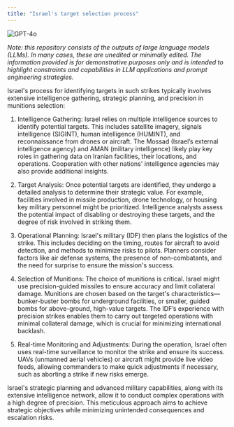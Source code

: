 ```yaml
---
title: "Israel's target selection process"
---
```

![GPT-4o](https://img.shields.io/badge/GPT--4o-3333FF?style=for-the-badge&logo=openai&logoColor=white)



*Note: this repository consists of the outputs of large language models (LLMs). In many cases, these are unedited or minimally edited. The information provided is for demonstrative purposes only and is intended to highlight constraints and capabilities in LLM applications and prompt engineering strategies.*


Israel's process for identifying targets in such strikes typically involves extensive intelligence gathering, strategic planning, and precision in munitions selection:

1. Intelligence Gathering: Israel relies on multiple intelligence sources to identify potential targets. This includes satellite imagery, signals intelligence (SIGINT), human intelligence (HUMINT), and reconnaissance from drones or aircraft. The Mossad (Israel’s external intelligence agency) and AMAN (military intelligence) likely play key roles in gathering data on Iranian facilities, their locations, and operations. Cooperation with other nations' intelligence agencies may also provide additional insights.


2. Target Analysis: Once potential targets are identified, they undergo a detailed analysis to determine their strategic value. For example, facilities involved in missile production, drone technology, or housing key military personnel might be prioritized. Intelligence analysts assess the potential impact of disabling or destroying these targets, and the degree of risk involved in striking them.


3. Operational Planning: Israel's military (IDF) then plans the logistics of the strike. This includes deciding on the timing, routes for aircraft to avoid detection, and methods to minimize risks to pilots. Planners consider factors like air defense systems, the presence of non-combatants, and the need for surprise to ensure the mission's success.


4. Selection of Munitions: The choice of munitions is critical. Israel might use precision-guided missiles to ensure accuracy and limit collateral damage. Munitions are chosen based on the target's characteristics—bunker-buster bombs for underground facilities, or smaller, guided bombs for above-ground, high-value targets. The IDF’s experience with precision strikes enables them to carry out targeted operations with minimal collateral damage, which is crucial for minimizing international backlash.


5. Real-time Monitoring and Adjustments: During the operation, Israel often uses real-time surveillance to monitor the strike and ensure its success. UAVs (unmanned aerial vehicles) or aircraft might provide live video feeds, allowing commanders to make quick adjustments if necessary, such as aborting a strike if new risks emerge.



Israel's strategic planning and advanced military capabilities, along with its extensive intelligence network, allow it to conduct complex operations with a high degree of precision. This meticulous approach aims to achieve strategic objectives while minimizing unintended consequences and escalation risks.

